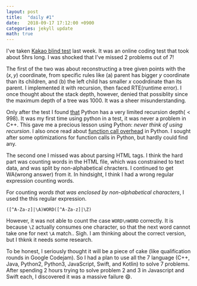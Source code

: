 ```yaml
---
layout: post
title:  "daily #1"
date:   2018-09-17 17:12:00 +0900
categories: jekyll update
math: true
---
```

I've taken [Kakao blind test][kakao] last week.
It was an online coding test that took about 5hrs long.
I was shocked that I've missed 2 problems out of 7!

The first of the two was about reconstructing a tree given points
with the $(x,y)$ coordinate, from specific rules like
(a) parent has bigger $y$ coordinate than its children, and 
(b) the left child has smaller $x$ coodrdinate than its parent.
I implemented it with recursion, then faced RTE(runtime error).
I once thought about the stack depth, however, denied that possiblity
since the maximum depth of a tree was $1000$. It was a sheer misunderstanding.

Only after the test I found [that][slimit] Python has a very limited recursion depth($<998$).
It was my first time using python in a test, it was never a problem in C++.
This gave me a precious lesson using Python: *never think of using recursion*.
I also once read about [function call overhead][func] in Python.
I sought after some optimizations for function calls in Python, but hardly could find any.

The second one I missed was about parsing HTML tags.
I think the hard part was counting words in the HTML file,
which was constrained to text data, and was split by non-alphabetical chracters.
I continued to get WA(wrong answer) from it.
In hindsight, I think I had a wrong regular expression counting words.

For counting *words that was enclosed by non-alphabetical characters*,
I used the this regular expression.

``([^A-Za-z]|\A)WORD([^A-Za-z]|\Z)``

However, it was not able to count the case
`WORD\nWORD` correctly. It is because `\Z` actually consumes one character,
so that the next word cannot take one for next `\A` match.. Sigh.
I am thinking about the correct version, but I thknk it needs some research.

To be honest, I seriously thought it will be a piece of cake
(like qualification rounds in Google Codejam).
So I had a plan to use all the 7 language
(C++, Java, Python2, Python3, JavaScript, Swift, and Kotlin)
to solve 7 problems. After spending 2 hours
trying to solve problem 2 and 3 in Javascript and Swift each,
I discovered it was a massive failure :smile:.

[kakao]: https://www.welcomekakao.com/competitions/79/2019-2nd-kakao-blind-recruitment
[slimit]: https://stackoverflow.com/questions/3323001/what-is-the-maximum-recursion-depth-in-python-and-how-to-increase-it
[func]: https://stackoverflow.com/questions/5790860/and-vs-list-and-dict-which-is-better